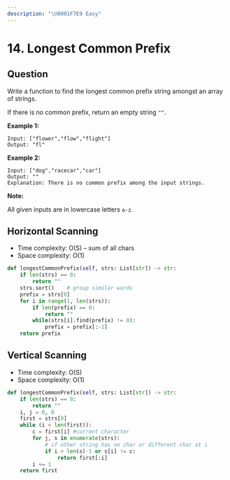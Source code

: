 ```yaml
---
description: "\U0001F7E9 Easy"
---
```


# 14. Longest Common Prefix

## Question

Write a function to find the longest common prefix string amongst an array of strings.

If there is no common prefix, return an empty string `""`.

**Example 1:**

```text
Input: ["flower","flow","flight"]
Output: "fl"
```

**Example 2:**

```text
Input: ["dog","racecar","car"]
Output: ""
Explanation: There is no common prefix among the input strings.
```

**Note:**

All given inputs are in lowercase letters `a-z`.

## Horizontal Scanning

* Time complexity: O\(S\) – sum of all chars
* Space complexity: O\(1\)

```python
def longestCommonPrefix(self, strs: List[str]) -> str:
    if len(strs) == 0:
        return ""
    strs.sort()    # group similar words
    prefix = strs[0]
    for i in range(1, len(strs)):
        if len(prefix) == 0:
            return ""
        while(strs[i].find(prefix) != 0):
            prefix = prefix[:-1]
    return prefix
```

## Vertical Scanning

* Time complexity: O\(S\)
* Space complexity: O\(1\)

```python
def longestCommonPrefix(self, strs: List[str]) -> str:
    if len(strs) == 0:
        return ""
    i, j = 0, 0
    first = strs[0]
    while (i < len(first)):
        c = first[i] #current character
        for j, s in enumerate(strs):
            # if other string has no char or different char at i
            if i > len(s)-1 or s[i] != c:
                return first[:i]
        i += 1
    return first
```



